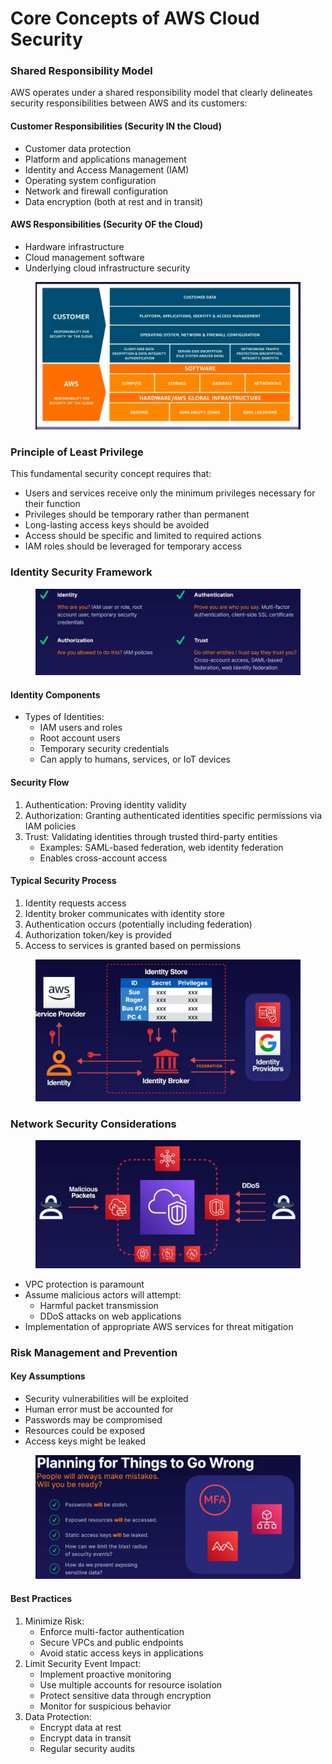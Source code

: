 # Core Concepts of AWS Cloud Security

### Shared Responsibility Model

AWS operates under a shared responsibility model that clearly delineates security responsibilities between AWS and its customers:

#### Customer Responsibilities (Security IN the Cloud)

* Customer data protection
* Platform and applications management
* Identity and Access Management (IAM)
* Operating system configuration
* Network and firewall configuration
* Data encryption (both at rest and in transit)

#### AWS Responsibilities (Security OF the Cloud)

* Hardware infrastructure
* Cloud management software
* Underlying cloud infrastructure security

<figure><img src="../../../../.gitbook/assets/image (12) (1) (1) (1) (1) (1).png" alt=""><figcaption></figcaption></figure>

### Principle of Least Privilege

This fundamental security concept requires that:

* Users and services receive only the minimum privileges necessary for their function
* Privileges should be temporary rather than permanent
* Long-lasting access keys should be avoided
* Access should be specific and limited to required actions
* IAM roles should be leveraged for temporary access

### Identity Security Framework

<figure><img src="../../../../.gitbook/assets/image (13) (1) (1) (1) (1) (1).png" alt=""><figcaption></figcaption></figure>

#### Identity Components

* Types of Identities:
  * IAM users and roles
  * Root account users
  * Temporary security credentials
  * Can apply to humans, services, or IoT devices

#### Security Flow

1. Authentication: Proving identity validity
2. Authorization: Granting authenticated identities specific permissions via IAM policies
3. Trust: Validating identities through trusted third-party entities
   * Examples: SAML-based federation, web identity federation
   * Enables cross-account access

#### Typical Security Process

1. Identity requests access
2. Identity broker communicates with identity store
3. Authentication occurs (potentially including federation)
4. Authorization token/key is provided
5. Access to services is granted based on permissions

<figure><img src="../../../../.gitbook/assets/image (14) (1) (1) (1) (1) (1).png" alt=""><figcaption></figcaption></figure>

### Network Security Considerations

<figure><img src="../../../../.gitbook/assets/image (15) (1) (1) (1) (1) (1).png" alt=""><figcaption></figcaption></figure>

* VPC protection is paramount
* Assume malicious actors will attempt:
  * Harmful packet transmission
  * DDoS attacks on web applications
* Implementation of appropriate AWS services for threat mitigation

### Risk Management and Prevention

#### Key Assumptions

* Security vulnerabilities will be exploited
* Human error must be accounted for
* Passwords may be compromised
* Resources could be exposed
* Access keys might be leaked

<figure><img src="../../../../.gitbook/assets/image (16) (1) (1) (1) (1) (1).png" alt=""><figcaption></figcaption></figure>

#### Best Practices

1. Minimize Risk:
   * Enforce multi-factor authentication
   * Secure VPCs and public endpoints
   * Avoid static access keys in applications
2. Limit Security Event Impact:
   * Implement proactive monitoring
   * Use multiple accounts for resource isolation
   * Protect sensitive data through encryption
   * Monitor for suspicious behavior
3. Data Protection:
   * Encrypt data at rest
   * Encrypt data in transit
   * Regular security audits
